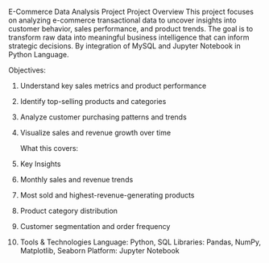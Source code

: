 E-Commerce Data Analysis Project
Project Overview
This project focuses on analyzing e-commerce transactional data to uncover insights into customer behavior, sales performance, and product trends. The goal is to transform raw data into meaningful business intelligence that can inform strategic decisions. By integration of MySQL and Jupyter Notebook in Python Language.

 Objectives:
1. Understand key sales metrics and product performance
2. Identify top-selling products and categories
3. Analyze customer purchasing patterns and trends
4. Visualize sales and revenue growth over time

   What this covers:
1. Key Insights
2. Monthly sales and revenue trends
3. Most sold and highest-revenue-generating products
4. Product category distribution
5. Customer segmentation and order frequency
6. Tools & Technologies
Language: Python, SQL
Libraries: Pandas, NumPy, Matplotlib, Seaborn
Platform: Jupyter Notebook





